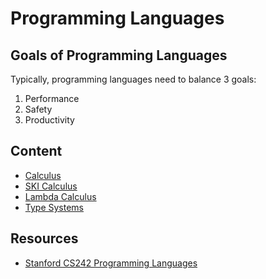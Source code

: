 # Programming Languages

## Goals of Programming Languages

Typically, programming languages need to balance 3 goals:

1. Performance
2. Safety
3. Productivity

## Content

- [Calculus](programming_languages/calculus.md)
- [SKI Calculus](programming_languages/ski_calculus.md)
- [Lambda Calculus](programming_languages/lambda_calculus.md)
- [Type Systems](programming_languages/type_systems.md)


## Resources

- [Stanford CS242 Programming Languages](https://github.com/RylanSchaeffer/Stanford-CS-242-Programming-Languages)